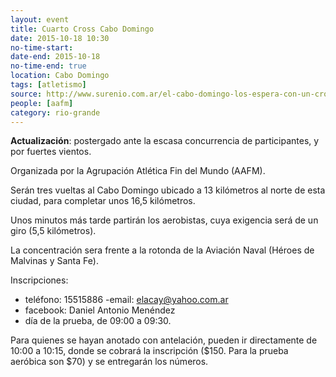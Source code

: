 ```yaml
---
layout: event 
title: Cuarto Cross Cabo Domingo
date: 2015-10-18 10:30
no-time-start: 
date-end: 2015-10-18
no-time-end: true
location: Cabo Domingo
tags: [atletismo]
source: http://www.surenio.com.ar/el-cabo-domingo-los-espera-con-un-cross/
people: [aafm]
category: rio-grande
---
```


**Actualización**: postergado ante la escasa concurrencia de participantes, y por fuertes vientos.

Organizada por la Agrupación Atlética Fin del Mundo (AAFM).

Serán tres vueltas al Cabo Domingo ubicado a 13 kilómetros al norte de esta ciudad, para completar unos 16,5 kilómetros.

Unos minutos más tarde partirán los aerobistas, cuya exigencia será de un giro (5,5 kilómetros).

La concentración sera frente a la rotonda de la Aviación Naval (Héroes de Malvinas y Santa Fe). 

Inscripciones:

- teléfono: 15515886
-email: elacay@yahoo.com.ar
- facebook: Daniel Antonio Menéndez
- día de la prueba, de 09:00 a 09:30.

Para quienes se hayan anotado con antelación, pueden ir directamente de 10:00 a 10:15, donde se cobrará la inscripción ($150. Para la prueba aeróbica son $70) y se entregarán los números.